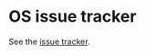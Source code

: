# OS issue tracker

See the [issue
tracker](https://github.com/GrapheneOS/os-issue-tracker/issues).
